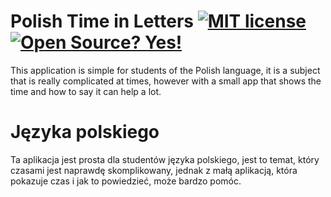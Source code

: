 # Polish Time in Letters [![MIT license](https://img.shields.io/badge/License-MIT-blue.svg)](https://opensource.org/licenses/MIT) [![Open Source? Yes!](https://badgen.net/badge/Open%20Source%20%3F/Yes%21/blue?icon=github)](https://en.wikipedia.org/wiki/Open_source)

This application is simple for students of the Polish language, it is a subject that is really complicated at times, however with a small app that shows the time and how to say it can help a lot.

# Języka polskiego

Ta aplikacja jest prosta dla studentów języka polskiego, jest to temat, który czasami jest naprawdę skomplikowany, jednak z małą aplikacją, która pokazuje czas i jak to powiedzieć, może bardzo pomóc.
